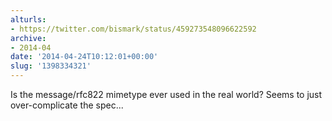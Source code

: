 ```yaml
---
alturls:
- https://twitter.com/bismark/status/459273548096622592
archive:
- 2014-04
date: '2014-04-24T10:12:01+00:00'
slug: '1398334321'
---
```


Is the message/rfc822 mimetype ever used in the real world? Seems to just over-complicate the spec...


